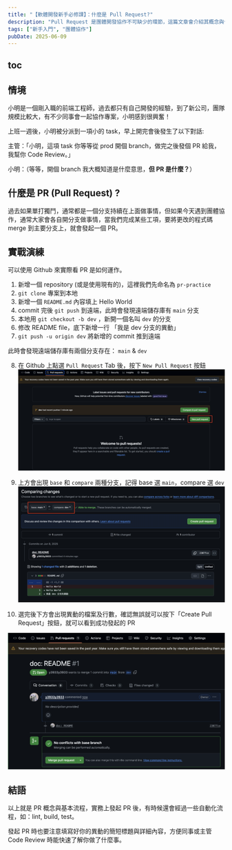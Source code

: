 ```yaml
---
title: "【軟體開發新手必修課】：什麼是 Pull Request?"
description: "Pull Request 是團體開發協作不可缺少的環節，這篇文章會介紹其概念與使用 Github 展示其流程。"
tags: ["新手入門", "團體協作"]
pubDate: 2025-06-09
---
```


## toc

## 情境

小明是一個剛入職的前端工程師，過去都只有自己開發的經驗，到了新公司，團隊規模比較大，有不少同事會一起協作專案，小明感到很興奮！

上班一週後，小明被分派到一項小的 task，早上開完會後發生了以下對話:

主管：「小明，這項 task 你等等從 prod 開個 branch，做完之後發個 PR 給我，我幫你 Code Review。」

小明：（等等，開個 branch 我大概知道是什麼意思，**但 PR 是什麼？**）

## 什麼是 PR (Pull Request) ?

過去如果單打獨鬥，通常都是一個分支持續在上面做事情，但如果今天遇到團體協作，通常大家會各自開分支做事情，當我們完成某些工項，要將更改的程式碼 merge 到主要分支上，就會發起一個 PR。

## 實戰演練

可以使用 Github 來實際看 PR 是如何運作。

1. 新增一個 repository (或是使用現有的)，這裡我們先命名為 `pr-practice`
2. `git clone` 專案到本地
3. 新增一個 `README.md` 內容填上 Hello World
4. commit 完後 `git push` 到遠端，此時會發現遠端儲存庫有 `main` 分支
5. 本地用 `git checkout -b dev` ，新開一個名叫 `dev` 的分支
6. 修改 README file，底下新增一行 「我是 dev 分支的異動」
7. `git push -u origin dev` 將新增的 commit 推到遠端

此時會發現遠端儲存庫有兩個分支存在： `main` & `dev`

8. 在 Github 上點選 `Pull Request` Tab 後，按下 `New Pull Request` 按鈕
   ![PR](./pr-1.png)

9. 上方會出現 `base` 和 `compare` 兩種分支，記得 base 選 `main`，compare 選 `dev`
![PR](./pr-2.png)
<!-- ![Username](./username.png) -->

10. 選完後下方會出現異動的檔案及行數，確認無誤就可以按下「Create Pull Request」按鈕，就可以看到成功發起的 PR

![PR](./pr-3.png)

## 結語

以上就是 PR 概念與基本流程，實務上發起 PR 後，有時候還會經過一些自動化流程，如：lint, build, test。

發起 PR 時也要注意填寫好你的異動的簡短標題與詳細內容，方便同事或主管 Code Review 時能快速了解你做了什麼事。
